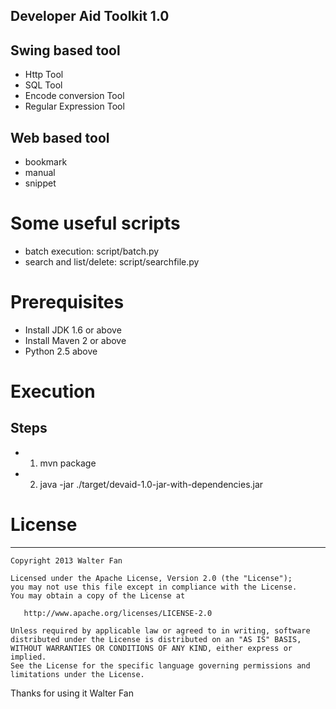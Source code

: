 Developer Aid Toolkit 1.0
-----------------------------

## Swing based tool
* Http Tool
* SQL Tool
* Encode conversion Tool
* Regular Expression Tool

## Web based tool
* bookmark
* manual
* snippet



# Some useful scripts
* batch execution: script/batch.py
* search and list/delete: script/searchfile.py 

# Prerequisites
* Install JDK 1.6 or above
* Install Maven 2 or above
* Python 2.5 above

# Execution
## Steps
* 1) mvn package
* 2) java -jar ./target/devaid-1.0-jar-with-dependencies.jar


# License
---------------------------------------
    Copyright 2013 Walter Fan

    Licensed under the Apache License, Version 2.0 (the "License");
    you may not use this file except in compliance with the License.
    You may obtain a copy of the License at

       http://www.apache.org/licenses/LICENSE-2.0

    Unless required by applicable law or agreed to in writing, software
    distributed under the License is distributed on an "AS IS" BASIS,
    WITHOUT WARRANTIES OR CONDITIONS OF ANY KIND, either express or implied.
    See the License for the specific language governing permissions and
    limitations under the License.


Thanks for using it
Walter Fan
